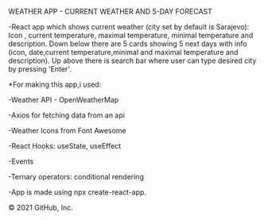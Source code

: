 WEATHER APP - CURRENT WEATHER AND 5-DAY FORECAST

-React app which shows current weather (city set by default is Sarajevo): Icon , current temperature, maximal temperature, minimal temperature and description. Down below there are 5 cards showing 5 next days with info (icon, date,current temperature,minimal and maximal temperature and description). Up above there is search bar where user can type desired city by pressing 'Enter'.

*For making this app,i used:

-Weather API - OpenWeatherMap

-Axios for fetching data from an api

-Weather Icons from Font Awesome

-React Hooks: useState, useEffect 

-Events 

-Ternary operators: conditional rendering


-App is made using npx create-react-app.

© 2021 GitHub, Inc.
